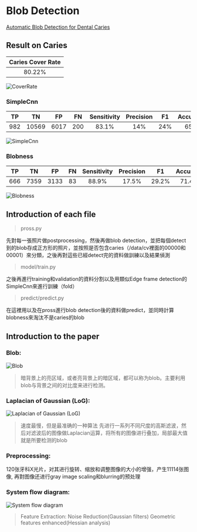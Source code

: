 # Blob Detection
[Automatic Blob Detection for Dental Caries](https://www.researchgate.net/publication/355065789_Automatic_Blob_Detection_for_Dental_Caries "link")

## Result on Caries

| Caries Cover Rate |
|:----------:|
| 80.22% |

![CoverRate](https://github.com/dentallio/hall-ai/blob/caries_detection/caries_detection/Blob%20Detection/README_img/CoverRate.jpg?raw=true "CoverRate")

### SimpleCnn
| TP | TN | FP | FN | Sensitivity | Precision | F1 | Accuracy |
|:----------:|:----------:|:----------:|:----------:|:----------:|:----------:|:----------:|:----------:|
| 982 | 10569 | 6017 | 200 | 83.1% | 14% | 24% | 65% |

![SimpleCnn](https://github.com/dentallio/hall-ai/blob/caries_detection/caries_detection/Blob%20Detection/README_img/SimpleCnn.jpg?raw=true "SimpleCnn")

### Blobness
| TP | TN | FP | FN | Sensitivity | Precision | F1 | Accuracy |
|:----------:|:----------:|:----------:|:----------:|:----------:|:----------:|:----------:|:----------:|
| 666 | 7359 | 3133 | 83 | 88.9% | 17.5% | 29.2% | 71.4% |

![Blobness](https://github.com/dentallio/hall-ai/blob/caries_detection/caries_detection/Blob%20Detection/README_img/Blobness.jpg?raw=true "Blobness")

## Introduction of each file

> pross.py

先對每一張照片做postprocessing，然後再做blob detection，並把每個detect到的blob存成正方形的照片，並按照是否包含caries（/data/cv裡面的00000和00001）來分類，之後再對這些已經detect完的資料做訓練以及結果偵測

> model/train.py

之後再進行training和validation的資料分割以及用類似Edge frame detection的SimpleCnn來進行訓練（fold）

> predict/predict.py

在這裡用以及在pross進行blob detection後的資料做predict，並同時計算blobness來淘汰不是caries的blob

## Introduction to the paper

### Blob:

![Blob](https://github.com/dentallio/hall-ai/blob/caries_detection/caries_detection/Blob%20Detection/README_img/blob.jpg?raw=true "Blob")

>暗背景上的亮区域，或者亮背景上的暗区域，都可以称为blob。主要利用blob与背景之间的对比度来进行检测。

### Laplacian of Gaussian (LoG):

![Laplacian of Gaussian (LoG)](https://github.com/dentallio/hall-ai/blob/caries_detection/caries_detection/Blob%20Detection/README_img/Laplacian%20of%20Gaussian%20(LoG).jpg?raw=true "Laplacian of Gaussian (LoG)")

>速度最慢，但是最准确的一种算法
>先进行一系列不同尺度的高斯滤波，然后对滤波后的图像做Laplacian运算，将所有的图像进行叠加，局部最大值就是所要检测的blob

### Preprocessing:

120张牙科X光片，对其进行旋转、缩放和调整图像的大小的增强，产生11114张图像,
再對图像还进行gray image scaling和blurring的预处理

### System flow diagram:

![System flow diagram](https://www.researchgate.net/publication/355065789/figure/fig1/AS:1076383186984960@1633641158198/System-flow-diagram_W640.jpg "System flow diagram")

>Feature Extraction:
>Noise Reduction(Gaussian filters)
>Geometric features enhanced(Hessian analysis)

